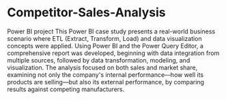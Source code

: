 # Competitor-Sales-Analysis
Power BI project
This Power BI case study presents a real-world business scenario where ETL (Extract, Transform, Load) and data visualization concepts were applied. Using Power BI and the Power Query Editor, a comprehensive report was developed, beginning with data integration from multiple sources, followed by data transformation, modeling, and visualization. The analysis focused on both sales and market share, examining not only the company's internal performance—how well its products are selling—but also its external performance, by comparing results against competing manufacturers.
